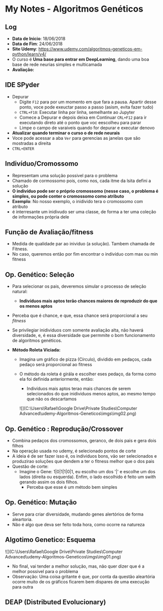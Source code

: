 # My Notes - Algoritmos Genéticos

## Log

- **Data de Inicio**: 18/06/2018
- **Data de Fim**: 24/06/2018
- **Site Udemy**: https://www.udemy.com/algoritmos-geneticos-em-python/learn/v4/
- O curso é **Uma base para entrar em DeepLearning**, dando uma boa base de rede neurias simples e multicamada
- **Avaliação:** 



## IDE SPyder

- Depurar
  - Digite `F12` para por um momento em que fara a pausa. Apartir desse ponto, voce pode exeuctar passo a passo (asism, evita fazer tudo)
  - `CTRL+F10`: Executar linha por linha, semelhante ao Jupyter
  - Comece a Depurar e depois deixa em Continuar `CRL+F12` para ir executando direto até o ponto que voc eescolheu para parar
  - Limpe o campo de varaiveis quando for depurar e executar denovo
- **Atualizar quando terminar o curso o de rede neurais**
- Voce pode acessar  a aba `Ver` para gerencias as janelas que sâo mostradas a direita
- `CTRL+ENTER`

## Indivíduo/Cromossomo

+ Representam uma solução possivel para o problema
+ Chamado de cormossomo pois, como nos, cada itme da lsita defini a solução
+ **O indivíduo pode ser o próprio cromossomo (nesse caso, o problema é simples, ou pode conter o cromossomo como atributo**
+ **Exemplo**: No nosso exemplo, o inidivido tera o cromossomo com atributo
+ é interresante um inidivudo ser uma classe, de forma a ter uma coleçâo de informaçôes própria dele

## Função de Avaliação/fitness

+ Medida de qualidade par ao inividuo (a solução). Tambem chamada de Fitness.
+ No caso, queremos entâo por fim encontrar o indivíduo com max ou min fitness

## Op. Genético: Seleção

+ Para selecionar os pais, deveremos simular o processo de seleçâo natural:

  + **Indivíduos mais aptos terão chances maiores de reproduzir do que os menos aptos**

+ Perceba que é chance, e que, essa chance será proporcional a seu *fitness*

+ Se  privilegiar inidividuos com somente avaliação alta, não haverá diversidade, e, é essa diversidade que permmite o bom funcionamento de algoritmos genéticos.

+ **Método Roleta Viciada:** 

  + Imagina um gráfico de pizza (Círculo), dividido em pedaços, cada pedaço será proporcional ao fitness

  + O método da roleta é girála e escolher eses pedaço, da forma como ela foi definida anteriormente, então:

    + Indivíduos mais aptos terao mais chances de serem selecionados do que inidividuos menos aptos, ao mesmo tempo que não os descartamos

    ![](C:\Users\Rafael\Google Drive\Private Studies\Computer Advanced\udemy-Algoritmos-Geneticos\imgs\img02.png)



## Op. Genético : Reprodução/Crossover

+ Combina pedaços dos cromossomos, geranco, de dois pais e gera dois filhos
+ Na operação usada no udemy, é selecionado pontos de corte
+ A ideia é de ser fazer isso é, os individuos bons, vão ser selecionados e produzirao soluções que dendem a ter o fitness melhor que o dos pais
+ Questão de corte:
  + Imagine o Gene: 1|0|1|1|0|1, eu escolho um dos '|' e escolhe um dos lados (direita ou esquerda). Enfim, o lado escolhido é feito um swith gerando assim os dois filhos.
    + Perceba que esse é um método bem simples





## Op. Genético: Mutação

+ Serve para criar diversidade, mudando genes alertórios de forma aleartoria.
+ Não é algo que deva ser feito toda hora, como ocorre na natureza





## Algotimo Genetico: Esquema

![](C:\Users\Rafael\Google Drive\Private Studies\Computer Advanced\udemy-Algoritmos-Geneticos\imgs\img01.png)

+ No final, vai tender a  melhor soluçâo, mas, nâo quer dizer que é a melhor possivel para o problema
+ Observação: Uma coisa gritante é que, por conta da questão aleartória ocorre muito de os gráficos ficarem bem dispares de uma execuçâo para outra





## DEAP (Distributed Evolucionary)